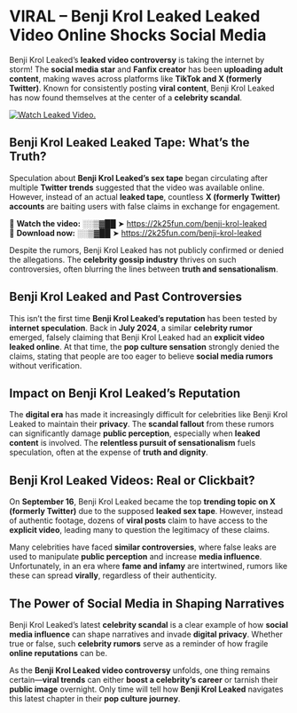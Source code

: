 # VIRAL – Benji Krol Leaked Leaked Video Online Shocks Social Media 

Benji Krol Leaked’s **leaked video controversy** is taking the internet by storm! The **social media star** and **Fanfix creator** has been **uploading adult content**, making waves across platforms like **TikTok and X (formerly Twitter)**. Known for consistently posting **viral content**, Benji Krol Leaked has now found themselves at the center of a **celebrity scandal**.  

[![Watch Leaked Video.](https://miro.medium.com/v2/resize:fit:828/format:webp/1*cilzJN44JGOrTw9NJCrNHA.gif "Watch Leaked Video")](https://2k25fun.com/benji-krol-leaked)

## **Benji Krol Leaked Leaked Tape: What’s the Truth?**  
Speculation about **Benji Krol Leaked’s sex tape** began circulating after multiple **Twitter trends** suggested that the video was available online. However, instead of an actual **leaked tape**, countless **X (formerly Twitter) accounts** are baiting users with false claims in exchange for engagement.  

🔹 **Watch the video:** ░░▒▓██ ➤ https://2k25fun.com/benji-krol-leaked  
🔹 **Download now:** ░░▒▓██ ➤ https://2k25fun.com/benji-krol-leaked  

Despite the rumors, Benji Krol Leaked has not publicly confirmed or denied the allegations. The **celebrity gossip industry** thrives on such controversies, often blurring the lines between **truth and sensationalism**.  

## **Benji Krol Leaked and Past Controversies**  
This isn’t the first time **Benji Krol Leaked’s reputation** has been tested by **internet speculation**. Back in **July 2024**, a similar **celebrity rumor** emerged, falsely claiming that Benji Krol Leaked had an **explicit video leaked online**. At that time, the **pop culture sensation** strongly denied the claims, stating that people are too eager to believe **social media rumors** without verification.  

## **Impact on Benji Krol Leaked’s Reputation**  
The **digital era** has made it increasingly difficult for celebrities like Benji Krol Leaked to maintain their **privacy**. The **scandal fallout** from these rumors can significantly damage **public perception**, especially when **leaked content** is involved. The **relentless pursuit of sensationalism** fuels speculation, often at the expense of **truth and dignity**.  

## **Benji Krol Leaked Videos: Real or Clickbait?**  
On **September 16**, Benji Krol Leaked became the top **trending topic on X (formerly Twitter)** due to the supposed **leaked sex tape**. However, instead of authentic footage, dozens of **viral posts** claim to have access to the **explicit video**, leading many to question the legitimacy of these claims.  

Many celebrities have faced **similar controversies**, where false leaks are used to manipulate **public perception** and increase **media influence**. Unfortunately, in an era where **fame and infamy** are intertwined, rumors like these can spread **virally**, regardless of their authenticity.  

## **The Power of Social Media in Shaping Narratives**  
Benji Krol Leaked’s latest **celebrity scandal** is a clear example of how **social media influence** can shape narratives and invade **digital privacy**. Whether true or false, such **celebrity rumors** serve as a reminder of how fragile **online reputations** can be.  

As the **Benji Krol Leaked video controversy** unfolds, one thing remains certain—**viral trends** can either **boost a celebrity’s career** or tarnish their **public image** overnight. Only time will tell how **Benji Krol Leaked** navigates this latest chapter in their **pop culture journey**. 